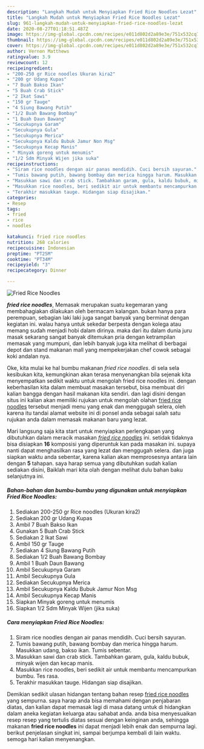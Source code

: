 ```yaml
---
description: "Langkah Mudah untuk Menyiapkan Fried Rice Noodles Lezat"
title: "Langkah Mudah untuk Menyiapkan Fried Rice Noodles Lezat"
slug: 961-langkah-mudah-untuk-menyiapkan-fried-rice-noodles-lezat
date: 2020-08-27T01:18:51.487Z
image: https://img-global.cpcdn.com/recipes/e011d802d2a89e3e/751x532cq70/fried-rice-noodles-foto-resep-utama.jpg
thumbnail: https://img-global.cpcdn.com/recipes/e011d802d2a89e3e/751x532cq70/fried-rice-noodles-foto-resep-utama.jpg
cover: https://img-global.cpcdn.com/recipes/e011d802d2a89e3e/751x532cq70/fried-rice-noodles-foto-resep-utama.jpg
author: Vernon Matthews
ratingvalue: 3.9
reviewcount: 12
recipeingredient:
- "200-250 gr Rice noodles Ukuran kira2"
- "200 gr Udang Kupas"
- "7 Buah Bakso Ikan"
- "5 Buah Crab Stick"
- "2 Ikat Sawi"
- "150 gr Tauge"
- "4 Siung Bawang Putih"
- "1/2 Buah Bawang Bombay"
- "1 Buah Daun Bawang"
- "Secukupnya Garam"
- "Secukupnya Gula"
- "Secukupnya Merica"
- "Secukupnya Kaldu Bubuk Jamur Non Msg"
- "Secukupnya Kecap Manis"
- " Minyak goreng untuk menumis"
- "1/2 Sdm Minyak Wijen jika suka"
recipeinstructions:
- "Siram rice noodles dengan air panas mendidih. Cuci bersih sayuran."
- "Tumis bawang putih, bawang bombay dan merica hingga harum. Masukkan udang, bakso ikan. Tumis sebentar."
- "Masukkan sawi dan crab stick. Tambahkan garam, gula, kaldu bubuk, minyak wijen dan kecap manis."
- "Masukkan rice noodles, beri sedikit air untuk membantu mencampurkan bumbu. Tes rasa."
- "Terakhir masukkan tauge. Hidangan siap disajikan."
categories:
- Resep
tags:
- fried
- rice
- noodles

katakunci: fried rice noodles 
nutrition: 268 calories
recipecuisine: Indonesian
preptime: "PT25M"
cooktime: "PT34M"
recipeyield: "3"
recipecategory: Dinner

---
```



![Fried Rice Noodles](https://img-global.cpcdn.com/recipes/e011d802d2a89e3e/751x532cq70/fried-rice-noodles-foto-resep-utama.jpg)

<b><i>fried rice noodles</i></b>, Memasak merupakan suatu kegemaran yang membahagiakan dilakukan oleh bermacam kalangan. bukan hanya para perempuan, sebagian laki laki juga sangat banyak yang berminat dengan kegiatan ini. walau hanya untuk sekedar berpesta dengan kolega atau memang sudah menjadi hobi dalam dirinya. maka dari itu dalam dunia juru masak sekarang sangat banyak ditemukan pria dengan ketrampilan memasak yang mumpuni, dan lebih banyak juga kita melihat di berbagai depot dan stand makanan mall yang mempekerjakan chef cowok sebagai koki andalan nya.



Oke, kita mulai ke hal bumbu makanan <i>fried rice noodles</i>. di sela sela kesibukan kita, kemungkinan akan terasa menyenangkan bila sejenak kita menyempatkan sedikit waktu untuk mengolah fried rice noodles ini. dengan keberhasilan kita dalam membuat masakan tersebut, bisa membuat diri kalian bangga dengan hasil makanan kita sendiri. dan lagi disini dengan situs ini kalian akan memiliki rujukan untuk mengolah olahan <u>fried rice noodles</u> tersebut menjadi menu yang enak dan menggugah selera, oleh karena itu tandai alamat website ini di ponsel anda sebagai salah satu rujukan anda dalam memasak makanan baru yang lezat.


Mari langsung saja kita start untuk menyiapkan perlengkapan yang dibutuhkan dalam meracik masakan <u><i>fried rice noodles</i></u> ini. setidak tidaknya bisa disiapkan <b>16</b> komposisi yang diperuntuk kan pada masakan ini. supaya nanti dapat menghasilkan rasa yang lezat dan menggugah selera. dan juga siapkan waktu anda sebentar, karena kalian akan memprosesnya antara lain dengan <b>5</b> tahapan. saya harap semua yang dibutuhkan sudah kalian sediakan disini, Baiklah mari kita olah dengan melihat dulu bahan baku selanjutnya ini.

<!--inarticleads1-->

##### Bahan-bahan dan bumbu-bumbu yang digunakan untuk menyiapkan Fried Rice Noodles:

1. Sediakan 200-250 gr Rice noodles (Ukuran kira2)
1. Sediakan 200 gr Udang Kupas
1. Ambil 7 Buah Bakso Ikan
1. Gunakan 5 Buah Crab Stick
1. Sediakan 2 Ikat Sawi
1. Ambil 150 gr Tauge
1. Sediakan 4 Siung Bawang Putih
1. Sediakan 1/2 Buah Bawang Bombay
1. Ambil 1 Buah Daun Bawang
1. Ambil Secukupnya Garam
1. Ambil Secukupnya Gula
1. Sediakan Secukupnya Merica
1. Ambil Secukupnya Kaldu Bubuk Jamur Non Msg
1. Ambil Secukupnya Kecap Manis
1. Siapkan  Minyak goreng untuk menumis
1. Siapkan 1/2 Sdm Minyak Wijen (jika suka)




<!--inarticleads2-->

##### Cara menyiapkan Fried Rice Noodles:

1. Siram rice noodles dengan air panas mendidih. Cuci bersih sayuran.
1. Tumis bawang putih, bawang bombay dan merica hingga harum. Masukkan udang, bakso ikan. Tumis sebentar.
1. Masukkan sawi dan crab stick. Tambahkan garam, gula, kaldu bubuk, minyak wijen dan kecap manis.
1. Masukkan rice noodles, beri sedikit air untuk membantu mencampurkan bumbu. Tes rasa.
1. Terakhir masukkan tauge. Hidangan siap disajikan.




Demikian sedikit ulasan hidangan tentang bahan resep <u>fried rice noodles</u> yang sempurna. saya harap anda bisa memahami dengan penjabaran diatas, dan kalian dapat memasak lagi di masa datang untuk di hidangkan dalam aneka kegiatan keluarga atau sahabat anda. anda bisa menyesuaikan resep resep yang tertulis diatas sesuai dengan keinginan anda, sehingga makanan <b>fried rice noodles</b> ini dapat menjadi lebih enak dan sempurna lagi. berikut penjelasan singkat ini, sampai berjumpa kembali di lain waktu. semoga hari kalian menyenangkan.
